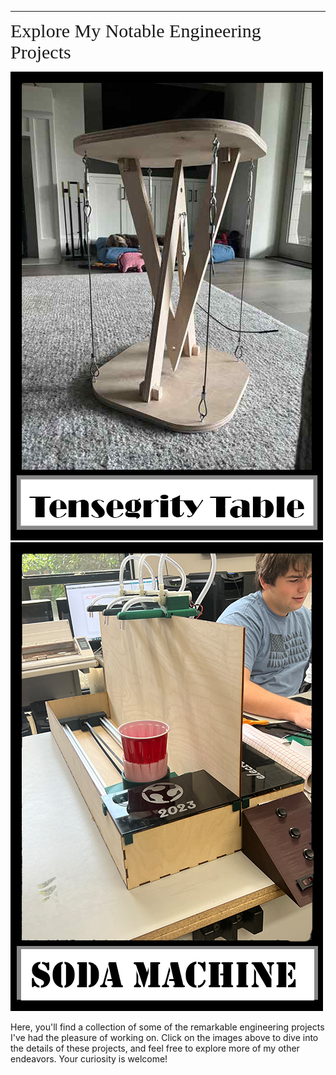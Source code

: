 
---

<span style="font-family: Comic Sans MS; font-size: 30px;">Explore My Notable Engineering Projects</span>

[![tensegrity table image](images/Engineering/thumnails/tensegrity.png)](engineering-projects/Tensegrity-Table.md)
[![Soda machine image](images/Engineering/thumnails/soda.png)](engineering-projects/soda-machine.md)

Here, you'll find a collection of some of the remarkable engineering projects I've had the pleasure of working on. Click on the images above to dive into the details of these projects, and feel free to explore more of my other endeavors. Your curiosity is welcome!
